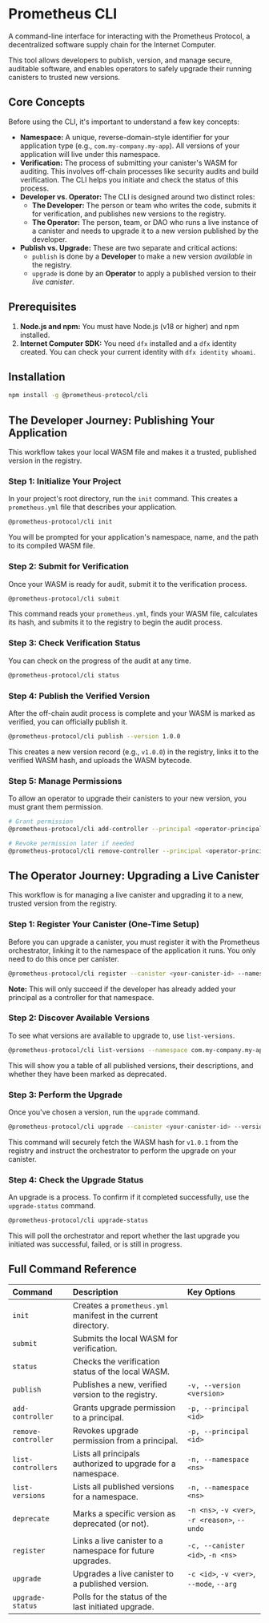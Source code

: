 # Prometheus CLI

A command-line interface for interacting with the Prometheus Protocol, a decentralized software supply chain for the Internet Computer.

This tool allows developers to publish, version, and manage secure, auditable software, and enables operators to safely upgrade their running canisters to trusted new versions.

## Core Concepts

Before using the CLI, it's important to understand a few key concepts:

- **Namespace:** A unique, reverse-domain-style identifier for your application type (e.g., `com.my-company.my-app`). All versions of your application will live under this namespace.
- **Verification:** The process of submitting your canister's WASM for auditing. This involves off-chain processes like security audits and build verification. The CLI helps you initiate and check the status of this process.
- **Developer vs. Operator:** The CLI is designed around two distinct roles:
  - **The Developer:** The person or team who writes the code, submits it for verification, and publishes new versions to the registry.
  - **The Operator:** The person, team, or DAO who runs a live instance of a canister and needs to upgrade it to a new version published by the developer.
- **Publish vs. Upgrade:** These are two separate and critical actions:
  - `publish` is done by a **Developer** to make a new version _available_ in the registry.
  - `upgrade` is done by an **Operator** to apply a published version to their _live canister_.

## Prerequisites

1.  **Node.js and npm:** You must have Node.js (v18 or higher) and npm installed.
2.  **Internet Computer SDK:** You need `dfx` installed and a `dfx` identity created. You can check your current identity with `dfx identity whoami`.

## Installation

```bash
npm install -g @prometheus-protocol/cli
```

## The Developer Journey: Publishing Your Application

This workflow takes your local WASM file and makes it a trusted, published version in the registry.

### Step 1: Initialize Your Project

In your project's root directory, run the `init` command. This creates a `prometheus.yml` file that describes your application.

```bash
@prometheus-protocol/cli init
```

You will be prompted for your application's namespace, name, and the path to its compiled WASM file.

### Step 2: Submit for Verification

Once your WASM is ready for audit, submit it to the verification process.

```bash
@prometheus-protocol/cli submit
```

This command reads your `prometheus.yml`, finds your WASM file, calculates its hash, and submits it to the registry to begin the audit process.

### Step 3: Check Verification Status

You can check on the progress of the audit at any time.

```bash
@prometheus-protocol/cli status
```

### Step 4: Publish the Verified Version

After the off-chain audit process is complete and your WASM is marked as verified, you can officially publish it.

```bash
@prometheus-protocol/cli publish --version 1.0.0
```

This creates a new version record (e.g., `v1.0.0`) in the registry, links it to the verified WASM hash, and uploads the WASM bytecode.

### Step 5: Manage Permissions

To allow an operator to upgrade their canisters to your new version, you must grant them permission.

```bash
# Grant permission
@prometheus-protocol/cli add-controller --principal <operator-principal-id>

# Revoke permission later if needed
@prometheus-protocol/cli remove-controller --principal <operator-principal-id>
```

## The Operator Journey: Upgrading a Live Canister

This workflow is for managing a live canister and upgrading it to a new, trusted version from the registry.

### Step 1: Register Your Canister (One-Time Setup)

Before you can upgrade a canister, you must register it with the Prometheus orchestrator, linking it to the namespace of the application it runs. You only need to do this once per canister.

```bash
@prometheus-protocol/cli register --canister <your-canister-id> --namespace com.my-company.my-app
```

**Note:** This will only succeed if the developer has already added your principal as a controller for that namespace.

### Step 2: Discover Available Versions

To see what versions are available to upgrade to, use `list-versions`.

```bash
@prometheus-protocol/cli list-versions --namespace com.my-company.my-app
```

This will show you a table of all published versions, their descriptions, and whether they have been marked as deprecated.

### Step 3: Perform the Upgrade

Once you've chosen a version, run the `upgrade` command.

```bash
@prometheus-protocol/cli upgrade --canister <your-canister-id> --version 1.0.1
```

This command will securely fetch the WASM hash for `v1.0.1` from the registry and instruct the orchestrator to perform the upgrade on your canister.

### Step 4: Check the Upgrade Status

An upgrade is a process. To confirm if it completed successfully, use the `upgrade-status` command.

```bash
@prometheus-protocol/cli upgrade-status
```

This will poll the orchestrator and report whether the last upgrade you initiated was successful, failed, or is still in progress.

## Full Command Reference

| Command             | Description                                                   | Key Options                                    |
| :------------------ | :------------------------------------------------------------ | :--------------------------------------------- |
| `init`              | Creates a `prometheus.yml` manifest in the current directory. |                                                |
| `submit`            | Submits the local WASM for verification.                      |                                                |
| `status`            | Checks the verification status of the local WASM.             |                                                |
| `publish`           | Publishes a new, verified version to the registry.            | `-v, --version <version>`                      |
| `add-controller`    | Grants upgrade permission to a principal.                     | `-p, --principal <id>`                         |
| `remove-controller` | Revokes upgrade permission from a principal.                  | `-p, --principal <id>`                         |
| `list-controllers`  | Lists all principals authorized to upgrade for a namespace.   | `-n, --namespace <ns>`                         |
| `list-versions`     | Lists all published versions for a namespace.                 | `-n, --namespace <ns>`                         |
| `deprecate`         | Marks a specific version as deprecated (or not).              | `-n <ns>`, `-v <ver>`, `-r <reason>`, `--undo` |
| `register`          | Links a live canister to a namespace for future upgrades.     | `-c, --canister <id>`, `-n <ns>`               |
| `upgrade`           | Upgrades a live canister to a published version.              | `-c <id>`, `-v <ver>`, `--mode`, `--arg`       |
| `upgrade-status`    | Polls for the status of the last initiated upgrade.           |                                                |
